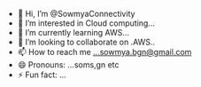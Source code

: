 - 👋 Hi, I’m @SowmyaConnectivity
- 👀 I’m interested in Cloud computing...
- 🌱 I’m currently learning AWS...
- 💞️ I’m looking to collaborate on .AWS..
- 📫 How to reach me ...sowmya.bgn@gmail.com
- 😄 Pronouns: ...soms,gn etc
- ⚡ Fun fact: ...

<!---
SowmyaConnectivity/SowmyaConnectivity is a ✨ special ✨ repository because its `README.md` (this file) appears on your GitHub profile.
You can click the Preview link to take a look at your changes.
--->
